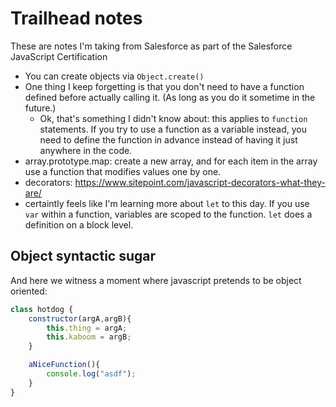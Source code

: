 # Trailhead notes

These are notes I'm taking from Salesforce as part of the Salesforce JavaScript Certification

* You can create objects via `Object.create()`
* One thing I keep forgetting is that you don't need to have a function defined before actually calling it. (As long as you do it sometime in the future.)
    * Ok, that's something I didn't know about: this applies to `function` statements. If you try to use a function as a variable instead, you need to define the function in advance instead of having it just anywhere in the code.
* array.prototype.map: create a new array, and for each item in the array use a function that modifies values one by one.
* decorators: https://www.sitepoint.com/javascript-decorators-what-they-are/
* certaintly feels like I'm learning more about `let` to this day. If you use `var` within a function, variables are scoped to the function. `let` does a definition on a block level.

## Object syntactic sugar

And here we witness a moment where javascript pretends to be object oriented:
```js
class hotdog {
    constructor(argA,argB){
        this.thing = argA;
        this.kaboom = argB;
    }

    aNiceFunction(){
        console.log("asdf");
    }
}
```
